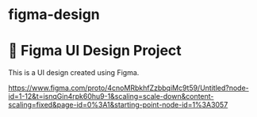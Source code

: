 # figma-design
# 🎨 Figma UI Design Project

This is a UI design created using Figma.

https://www.figma.com/proto/4cnoMRbkhfZzbbqiMc9t59/Untitled?node-id=1-12&t=isnqGin4rpk60hu9-1&scaling=scale-down&content-scaling=fixed&page-id=0%3A1&starting-point-node-id=1%3A3057
